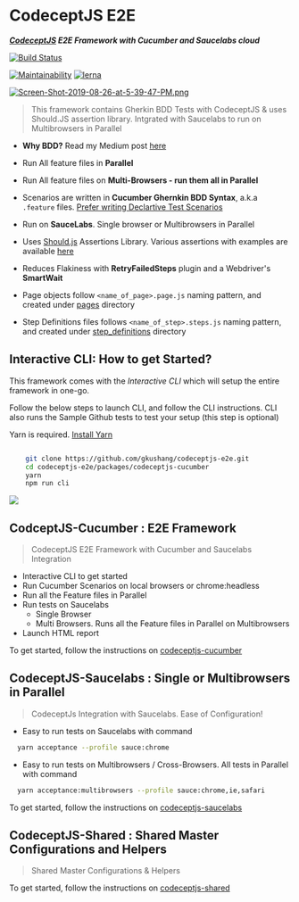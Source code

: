 # CodeceptJS E2E

***[CodeceptJS](https://codecept.io/) E2E Framework with Cucumber and Saucelabs cloud***

[![Build Status](https://travis-ci.org/gkushang/codeceptjs-e2e.svg?branch=develop)](https://travis-ci.org/gkushang/codeceptjs-e2e)

[![Maintainability](https://api.codeclimate.com/v1/badges/348efbea54ac5670b73f/maintainability)](https://codeclimate.com/github/gkushang/codeceptjs-e2e/maintainability) [![lerna](https://img.shields.io/badge/maintained%20with-lerna-cc00ff.svg)](https://lerna.js.org/)

[![Screen-Shot-2019-08-26-at-5-39-47-PM.png](https://i.postimg.cc/Y0M2cPwL/Screen-Shot-2019-08-26-at-5-39-47-PM.png)](https://postimg.cc/PpVnY2Jd)
 
> This framework contains Gherkin BDD Tests with CodeceptJS & uses Should.JS assertion library. Intgrated with Saucelabs to run on Multibrowsers in Parallel

* **Why BDD?** Read my Medium post [here](https://medium.com/hackernoon/bdd-in-3-minutes-c3f8fc022237)

* Run All feature files in **Parallel**

* Run All feature files on **Multi-Browsers - run them all in Parallel**

* Scenarios are written in **Cucumber Ghernkin BDD Syntax**, a.k.a `.feature` files. [Prefer writing Declartive Test Scenarios](https://wiki.saucelabs.com/display/DOCS/Best+Practice%3A+Imperative+v.+Declarative+Testing+Scenarios)

* Run on **SauceLabs**. Single browser or Multibrowsers in Parallel

* Uses [Should.js](https://shouldjs.github.io/) Assertions Library. Various assertions with examples are available [here](https://github.com/gkushang/codeceptjs-e2e/blob/master/packages/codeceptjs-cucumber/acceptance/step_definitions/search/github.steps.js)

* Reduces Flakiness with **RetryFailedSteps** plugin and a Webdriver's **SmartWait**

* Page objects follow `<name_of_page>.page.js` naming pattern, and created under [pages](https://github.com/gkushang/codeceptjs-e2e/tree/master/packages/codeceptjs-cucumber/acceptance/pages/) directory

* Step Definitions files follows `<name_of_step>.steps.js` naming pattern, and created under [step_definitions](https://github.com/gkushang/codeceptjs-e2e/tree/master/packages/codeceptjs-cucumber/acceptance/step_definitions) directory


## Interactive CLI: How to get Started? 

This framework comes with the *Interactive CLI* which will setup the entire framework in one-go.

Follow the below steps to launch CLI, and follow the CLI instructions. CLI also runs the Sample Github tests to test your setup (this step is optional)

Yarn is required. [Install Yarn](https://yarnpkg.com/en/docs/install#mac-stable)

```bash

    git clone https://github.com/gkushang/codeceptjs-e2e.git
    cd codeceptjs-e2e/packages/codeceptjs-cucumber
    yarn
    npm run cli
```

![](codeceptjs-cli.gif)

## CodceptJS-Cucumber : E2E Framework

> CodeceptJS E2E Framework with Cucumber and Saucelabs Integration

* Interactive CLI to get started
* Run Cucumber Scenarios on local browsers or chrome:headless
* Run all the Feature files in Parallel
* Run tests on Saucelabs
  * Single Browser
  * Multi Browsers. Runs all the Feature files in Parallel on Multibrowsers
* Launch HTML report


To get started, follow the instructions on [codeceptjs-cucumber](https://github.com/gkushang/codeceptjs-e2e/blob/master/packages/codeceptjs-cucumber/README.md)


## CodeceptJS-Saucelabs : Single or Multibrowsers in Parallel

> CodeceptJs Integration with Saucelabs. Ease of Configuration!

* Easy to run tests on Saucelabs with command 

```bash
  yarn acceptance --profile sauce:chrome
```

* Easy to run tests on Multibrowsers / Cross-Browsers. All tests in Parallel with command 

```bash
  yarn acceptance:multibrowsers --profile sauce:chrome,ie,safari
```

To get started, follow the instructions on [codeceptjs-saucelabs](https://github.com/gkushang/codeceptjs-e2e/tree/master/packages/codeceptjs-saucelabs)


## CodeceptJS-Shared : Shared Master Configurations and Helpers

> Shared Master Configurations & Helpers

To get started, follow the instructions on [codeceptjs-shared](https://github.com/gkushang/codeceptjs-e2e/tree/master/packages/codeceptjs-shared)

